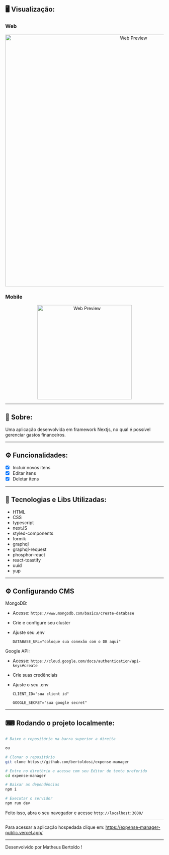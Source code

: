## 🖥 Visualização:

### Web

<p align="center">
  <img alt="Web Preview" title="Web-preview" src="https://user-images.githubusercontent.com/42129177/200433948-b506417b-191b-415a-aa42-eba539397c52.png" width="800px">

### Mobile

<p align="center">
  <img alt="Web Preview" title="Web-preview" src="https://user-images.githubusercontent.com/42129177/200434971-92bbfc90-a1dd-4058-9b52-f2b3a0523061.png" width="300px">
  
</p>

---

## 📖 Sobre:

Uma aplicação desenvolvida em framework Nextjs, no qual é possível gerenciar gastos financeiros.

---

## ⚙️ Funcionalidades:

- [x] Incluir novos itens
- [x] Editar itens
- [x] Deletar itens

---

## 🚀 Tecnologias e Libs Utilizadas:

- HTML
- CSS
- typescript
- nextJS
- styled-components
- formik
- graphql
- graphql-request
- phosphor-react
- react-toastify
- uuid
- yup

---

## ⚙️ Configurando CMS

MongoDB:

- Acesse: `https://www.mongodb.com/basics/create-database`
- Crie e configure seu cluster
- Ajuste seu .env

  `DATABASE_URL="coloque sua conexão com o DB aqui"`

Google API:

- Acesse: `https://cloud.google.com/docs/authentication/api-keys#create`
- Crie suas credênciais
- Ajuste o seu .env

  `CLIENT_ID="sua client id"`

  `GOOGLE_SECRET="sua google secret"`

---

## ⌨ Rodando o projeto localmente:

```bash

# Baixe o repositório na barra superior a direita

ou

# Clonar o repositório
git clone https://github.com/bertoldosi/expense-manager

# Entre no diretório e acesse com seu Editor de texto preferido
cd expense-manager

# Baixar as dependências
npm i

# Executar o servidor
npm run dev
```

Feito isso, abra o seu navegador e acesse `http://localhost:3000/`

---

Para acessar a aplicação hospedada clique em: https://expense-manager-public.vercel.app/

---

Desenvolvido por Matheus Bertoldo !
